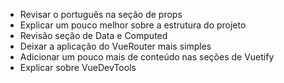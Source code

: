 - Revisar o português na seção de props
- Explicar um pouco melhor sobre a estrutura do projeto
- Revisão seção de Data e Computed
- Deixar a aplicação do VueRouter mais simples
- Adicionar um pouco mais de conteúdo nas seções de Vuetify
- Explicar sobre VueDevTools